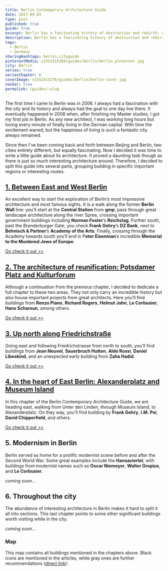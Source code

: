 ```yaml
---
title: Berlin Contemporary Architecture Guide
date: 2017-09-03
type: post
published: true
guide: true
excerpt: Berlin has a fascinating history of destruction and rebirth, displayed in the boldness and sheer abundance of great contemporary architecture and urbanism.
description: Berlin has a fascinating history of destruction and rebirth, displayed in the boldness and sheer abundance of great contemporary architecture and urbanism.
tags:
  - Berlin
  - Germany
sharingHashtags: berlin,cityguide
pinterestMedia: v1552415269/guides/berlin/berlin_pinterest.jpg
city: Berlin
series: true
seriesChapter: 0
coverImage: v1552415276/guides/berlin/berlin-cover.jpg
navbar: true
permalink: /guides/:slug
---
```


The first time I came to Berlin was in 2006. I always had a fascination with the city and its history and always had the goal to one day live there. It eventually happened in 2008 when, after finishing my Master studies, I got my first job in Berlin. As any new architect, I was working long hours but loving every minute of finally living in the German capital. With time the excitement waned, but the happiness of living is such a fantastic city always remained.

Since then I've been coming back and forth between Beijing and Berlin, two cities entirely different, but equally fascinating. Now I decided it was time to write a little guide about its architecture. It proved a daunting task though as there is just so much interesting architecture around. Therefore, I decided to split this guide into several parts, grouping building in specific important regions or interesting routes.

## [1. Between East and West Berlin](./berlin-01-between-east-west.md)

<captioned-image alt="The Reichstag by Foster+Partners" caption="The Reichstag by Foster+Partners" imgFile="v1552415281/guides/berlin/reichstag.jpg" />

An excellent way to start the exploration of Berlin’s most impressive architecture and most famous sights. It is a walk along the former **Berlin Wall** line: you’ll start at the **Central Station** from **gmp**, pass through great landscape architecture along the river Spree, crossing important government buildings including **Norman Foster**’s **Reichstag**. Further south, past the Branderburger Gate, you check **Frank Gehry**’s **DZ Bank**, next to **Behnisch & Partner**’s **Academy of the Arts**. Finally, crossing through the Academy towards south you’ll end in P**eter Eisenman**’s incredible **Memorial to the Murdered Jews of Europe**.

[Go check it out >>](./berlin-01-between-east-west.md)

## [2. The architecture of reunification: Potsdamer Platz and Kulturforum](./berlin-02-reunification.md)

<captioned-image alt="Potsdamer Platz" caption="Potsdamer Platz (photo by Ansgar Koreng)" imgFile="v1552914075/guides/berlin/1280px-Potsdamer_Platz_2C_Berlin_2C_151024_2C_ako.jpg" />

Although a continuation from the previous chapter, I decided to dedicate a full chapter to these two areas. They not only carry an incredible history but also house important projects from great architects. Here you’ll find buildings from **Renzo Piano**, **Richard Rogers**, **Helmut Jahn**, **Le Corbusier**, **Hans Scharoun**, among others.

[Go check it out >>](./berlin-02-reunification.md)

## [3. Up north along Friedrichstraße](./berlin-03-friedrichstadt.md)

<captioned-image alt="Jewish Museum by Daniel Liebeskind" caption="Jewish Museum by Daniel Liebeskind" imgFile="v1552914415/guides/berlin/Jewish_Museum_Berlin_-_panoramio_3-1100x733.jpg" />

Going east and following Friedrichstrasse from north to south, you’ll find buildings from **Jean Nouvel**, **Sauerbruch Hutton**, **Aldo Rossi**, **Daniel Libeskind**, and an unexpected early building from **Zaha Hadid**.

[Go check it out >>](./berlin-03-friedrichstadt.md)

## [4. In the heart of East Berlin: Alexanderplatz and Museum Island](./berlin-04-alexanderplatz-museuminsel.md)

<captioned-image alt="Berlin TV Tower at Alexanderplatz" caption="Berlin TV Tower at Alexanderplatz" imgFile="v1552914599/guides/berlin/berlin-tv-tower-1100x732.jpg" />

In this chapter of the Berlin Contemporary Architecture Guide, we are heading east, walking from Unter den Linden, through Museum Island, to Alexanderplatz. On they way, you'll find building by **Frank Gehry**, **I.M. Pei**, **David Chipperfield**, and others.

[Go check it out >>](./berlin-04-alexanderplatz-museuminsel.md)

## 5. Modernism in Berlin

<captioned-image alt="Walter-Gropius-Haus in Hansaviertel" caption="Walter-Gropius-Haus in Hansaviertel" imgFile="v1552914710/guides/berlin/Hansa4tel_5a.jpg" />

Berlin served as home for a prolific modernist scene before and after the Second World War. Some great examples include the **Hansaviertel**, with buildings from modernist names such as **Oscar Niemeyer**, **Walter Gropius**, and **Le Corbusier**.

_coming soon..._

## 6. Throughout the city

<captioned-image alt="Philological Library by Foster+Partners" caption="Philological Library by Foster+Partners" imgFile="v1552415274/guides/berlin/tumblr_nbbqgsyq9p1rpgpe2o1_1280.jpg" />

The abundance of interesting architecture in Berlin makes it hard to split it all into sections. This last chapter points to some other significant buildings worth visiting while in the city.

_coming soon..._

### Map

This map contains all buildings mentioned in the chapters above. Black icons are mentioned in the articles, while gray ones are further recommendations ([direct link](https://drive.google.com/open?id=1zJqE432uWcNdaU3MbNVZbAyNrEc&usp=sharing)):

<guide-map title="Architecture Map of Berlin" map="https://www.google.com/maps/d/u/1/embed?mid=1zJqE432uWcNdaU3MbNVZbAyNrEc" />

<back-to-top />
